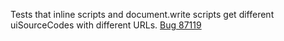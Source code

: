 Tests that inline scripts and document.write scripts get different uiSourceCodes with different URLs. [Bug 87119](https://bugs.webkit.org/show_bug.cgi?id=87119)
